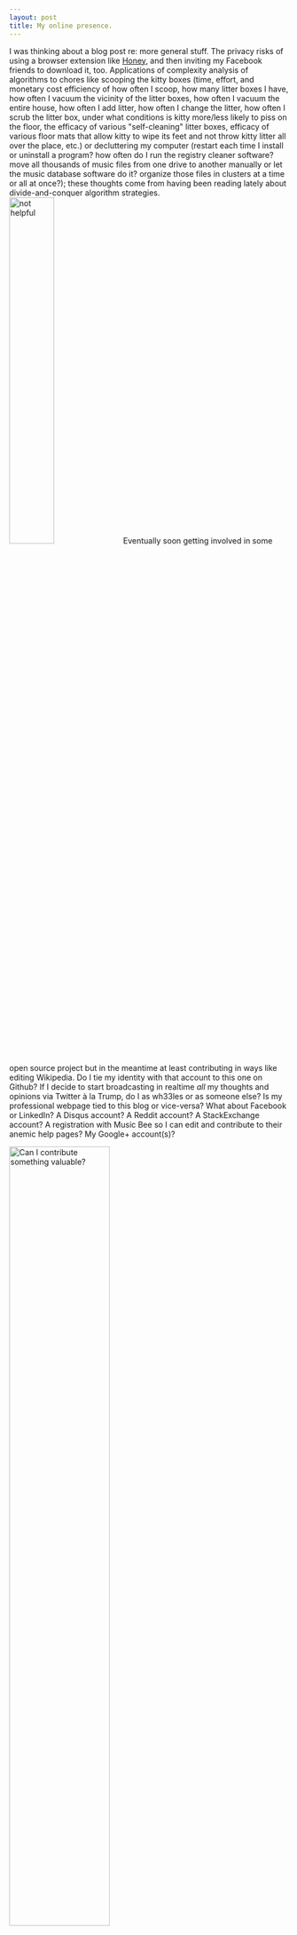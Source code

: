 ```yaml
---
layout: post
title: My online presence.    
---
```

I was thinking about a blog post re: more general stuff.  The privacy risks of using a browser extension like [Honey](http://lifehacker.com/5978700/honey-automatically-searches-for-and-applies-coupon-codes-when-you-shop-online), and then inviting my Facebook friends to download it, too.  Applications of complexity analysis of algorithms to chores like scooping the kitty boxes (time, effort, and monetary cost efficiency of how often I scoop, how many litter boxes I have, how often I vacuum the vicinity of the litter boxes, how often I vacuum the entire house, how often I add litter, how often I change the litter, how often I scrub the litter box, under what conditions is kitty more/less likely to piss on the floor, the efficacy of various "self-cleaning" litter boxes, efficacy of various floor mats that allow kitty to wipe its feet and not throw kitty litter all over the place, etc.) or decluttering my computer (restart each time I install or uninstall a program?  how often do I run the registry cleaner software?  move all thousands of music files from one drive to another manually or let the music database software do it?  organize those files in clusters at a time or all at once?); these thoughts come from having been reading lately about divide-and-conquer algorithm strategies.  
<img src="https://wh33les.github.io/images/notHelpful.png" title="not helpful" class="wrap align-right" height="40%" width="40%">
Eventually soon getting involved in some open source project but in the meantime at least contributing in ways like editing Wikipedia.  Do I tie my identity with that account to this one on Github?  If I decide to start broadcasting in realtime _all_ my thoughts and opinions via Twitter à la Trump, do I as wh33les or as someone else?  Is my professional webpage tied to this blog or vice-versa?  What about Facebook or LinkedIn?  A Disqus account?  A Reddit account?  A StackExchange account?  A registration with Music Bee so I can edit and contribute to their anemic help pages?  My Google+ account(s)?  
   
<img src="https://wh33les.github.io/images/musicBeeWikinemia.png" title="Can I contribute something valuable?" class="wrap align-left" height="60%" width="60%">    
